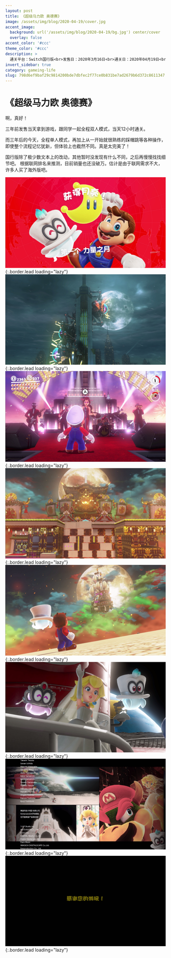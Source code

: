 ```yaml
---
layout: post
title: 《超级马力欧 奥德赛》
image: /assets/img/blog/2020-04-19/cover.jpg
accent_image: 
  background: url('/assets/img/blog/2020-04-19/bg.jpg') center/cover
  overlay: false
accent_color: '#ccc'
theme_color: '#ccc'
description: >
  通关平台：Switch国行版<br>发售日：2020年3月16日<br>通关日：2020年04月19日<br>开发商：Nintendo<br>发行商：腾讯游戏
invert_sidebar: true
category: gameing-life
slug: 798d6ef9baf29c9814200bde7dbfec2f77ce0b831be7ad2679b6d372c8611347
---
```


# 《超级马力欧 奥德赛》

啊，真好！

三年前发售当天拿到游戏，跟同学一起全程双人模式，当天12小时通关。

而三年后的今天，全程单人模式，再加上从一开始就很熟练的踩帽跳等各种操作，即使整个流程记忆犹新，但体验上也截然不同。真是太完美了！

国行版除了极少数文本上的改动，其他暂时没发现有什么不同，之后再慢慢找找细节吧。
根据联网排名来推测，目前销量也还没破万。估计是由于联网需求不大，许多人买了海外版吧。

![](/assets/img/blog/2020-04-19/1.jpg){:.border.lead loading="lazy"}
![](/assets/img/blog/2020-04-19/2.jpg){:.border.lead loading="lazy"}
![](/assets/img/blog/2020-04-19/3.jpg){:.border.lead loading="lazy"}
![](/assets/img/blog/2020-04-19/4.jpg){:.border.lead loading="lazy"}
![](/assets/img/blog/2020-04-19/5.jpg){:.border.lead loading="lazy"}
![](/assets/img/blog/2020-04-19/6.jpg){:.border.lead loading="lazy"}
![](/assets/img/blog/2020-04-19/7.jpg){:.border.lead loading="lazy"}
![](/assets/img/blog/2020-04-19/8.jpg){:.border.lead loading="lazy"}